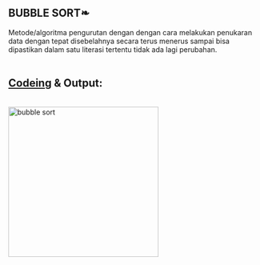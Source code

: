 <h2>BUBBLE SORT❧</h2>

Metode/algoritma pengurutan dengan dengan cara melakukan penukaran data dengan tepat disebelahnya secara terus menerus sampai bisa dipastikan 
dalam satu literasi tertentu tidak ada lagi perubahan.<br>
<br>
<h2> <a href="https://github.com/desyderian/ASD/blob/main/sorting/bubble%20sort/bubble%20sort.c">Codeing</a> & Output:</h2><br>
<img width="300" alt="bubble sort" src="https://user-images.githubusercontent.com/98725370/155252180-2a066fac-ca3a-4e95-a1c9-6b1294be3344.png"><br><br>




